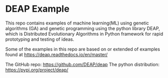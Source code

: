 # DEAP Example

This repo contains examples of machine learning(ML) using genetic algorithms (GA) and genetic programming using the 
python library DEAP, which is Distributed Evolutionary Algorithms in Python framework for rapid prototyping and testing 
of ideas.

Some of the examples in this repo are based on or extended of examples found at https://deap.readthedocs.io/en/master/

The GitHub repo: https://github.com/DEAP/deap
The python distribution:  https://pypi.org/project/deap/